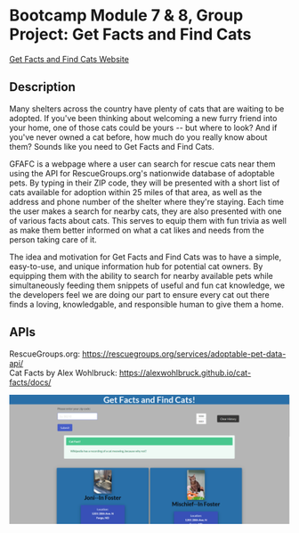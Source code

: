 # Bootcamp Module 7 & 8, Group Project: Get Facts and Find Cats

[Get Facts and Find Cats Website](https://mcamy2001.github.io/Get-Facts-and-Find-Cats)


## Description
Many shelters across the country have plenty of cats that are waiting to be adopted. If you've been thinking about welcoming a new furry friend into your home, one of those cats could be yours -- but where to look? And if you've never owned a cat before, how much do you really know about them? Sounds like you need to Get Facts and Find Cats.

GFAFC is a webpage where a user can search for rescue cats near them using the API for RescueGroups.org's nationwide database of adoptable pets. By typing in their ZIP code, they will be presented with a short list of cats available for adoption within 25 miles of that area, as well as the address and phone number of the shelter where they're staying. Each time the user makes a search for nearby cats, they are also presented with one of various facts about cats. This serves to equip them with fun trivia as well as make them better informed on what a cat likes and needs from the person taking care of it.

The idea and motivation for Get Facts and Find Cats was to have a simple, easy-to-use, and unique information hub for potential cat owners. By equipping them with the ability to search for nearby available pets while simultaneously feeding them snippets of useful and fun cat knowledge, we the developers feel we are doing our part to ensure every cat out there finds a loving, knowledgable, and responsible human to give them a home.

## APIs
RescueGroups.org: https://rescuegroups.org/services/adoptable-pet-data-api/ <br>
Cat Facts by Alex Wohlbruck: https://alexwohlbruck.github.io/cat-facts/docs/


![](./assets/images/index-screenshot.PNG "Screenshot of application")
